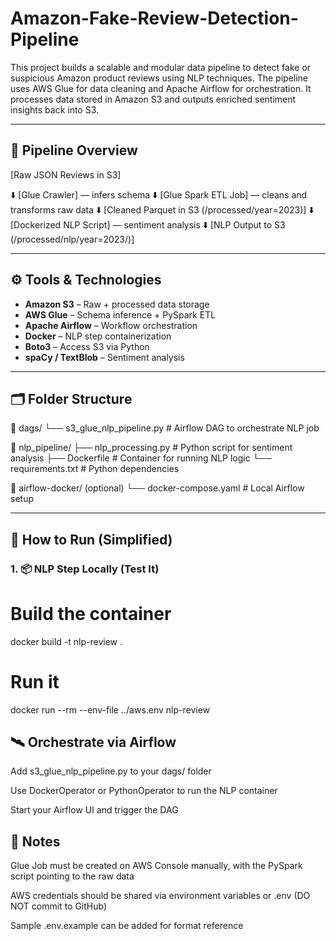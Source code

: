 # Amazon-Fake-Review-Detection-Pipeline
This project builds a scalable and modular data pipeline to detect fake or suspicious Amazon product reviews using NLP techniques. The pipeline uses AWS Glue for data cleaning and Apache Airflow for orchestration. It processes data stored in Amazon S3 and outputs enriched sentiment insights back into S3.

---

## 🚀 Pipeline Overview
[Raw JSON Reviews in S3]

⬇️
[Glue Crawler] — infers schema
⬇️
[Glue Spark ETL Job] — cleans and transforms raw data
⬇️
[Cleaned Parquet in S3 (/processed/year=2023)]
⬇️
[Dockerized NLP Script] — sentiment analysis
⬇️
[NLP Output to S3 (/processed/nlp/year=2023/)]

---

## ⚙️ Tools & Technologies

- **Amazon S3** – Raw + processed data storage
- **AWS Glue** – Schema inference + PySpark ETL
- **Apache Airflow** – Workflow orchestration
- **Docker** – NLP step containerization
- **Boto3** – Access S3 via Python
- **spaCy / TextBlob** – Sentiment analysis

---

## 🗂️ Folder Structure
📁 dags/
└── s3_glue_nlp_pipeline.py # Airflow DAG to orchestrate NLP job

📁 nlp_pipeline/
├── nlp_processing.py # Python script for sentiment analysis
├── Dockerfile # Container for running NLP logic
└── requirements.txt # Python dependencies

📁 airflow-docker/ (optional)
└── docker-compose.yaml # Local Airflow setup

---

## 🧪 How to Run (Simplified)

### 1. 📦 NLP Step Locally (Test It)
# Build the container
docker build -t nlp-review .

# Run it
docker run --rm --env-file ../aws.env nlp-review

## 🛰 Orchestrate via Airflow
Add s3_glue_nlp_pipeline.py to your dags/ folder

Use DockerOperator or PythonOperator to run the NLP container

Start your Airflow UI and trigger the DAG

## 📌 Notes
Glue Job must be created on AWS Console manually, with the PySpark script pointing to the raw data

AWS credentials should be shared via environment variables or .env (DO NOT commit to GitHub)

Sample .env.example can be added for format reference



